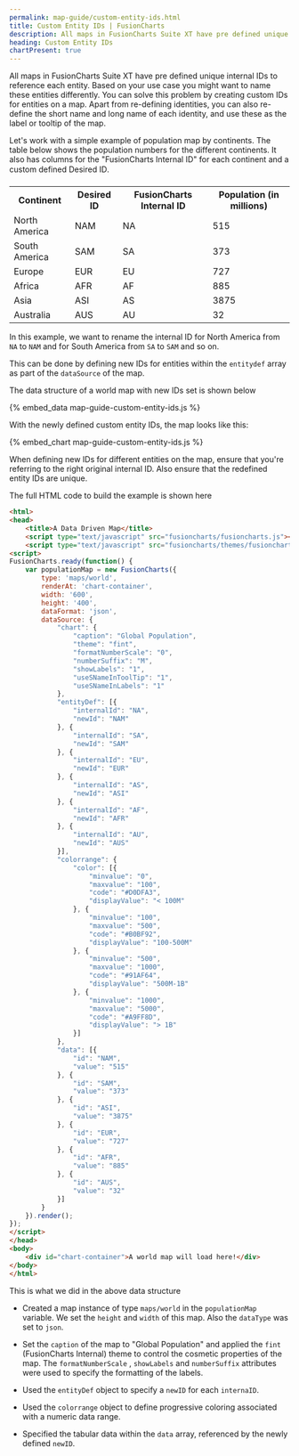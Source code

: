 ```yaml
---
permalink: map-guide/custom-entity-ids.html
title: Custom Entity IDs | FusionCharts
description: All maps in FusionCharts Suite XT have pre defined unique internal IDs to reference each entity
heading: Custom Entity IDs
chartPresent: true
---
```


All maps in FusionCharts Suite XT have pre defined unique internal IDs to reference each entity. Based on your use case you might want to name these entities differently. You can solve this problem by creating custom IDs for entities on a map. Apart from re-defining identities, you can also re-define the short name and long name of each identity, and use these as the label or tooltip of the map.

Let's work with a simple example of population map by continents. The table below shows the population numbers for the different continents. It also has columns for the "FusionCharts Internal ID" for each continent and a custom defined Desired ID.

<table>
  <tr>
    <th>Continent </th>
    <th>Desired ID</th>
    <th>FusionCharts Internal ID</th>
    <th>Population (in millions)</th>
  </tr>
  <tr>
    <td>North America </td>
    <td>NAM</td>
    <td>NA</td>
    <td>515</td>
  </tr>
  <tr>
    <td>South America</td>
    <td>SAM</td>
    <td>SA</td>
    <td>373</td>
  </tr>
  <tr>
    <td>Europe</td>
    <td>EUR</td>
    <td>EU</td>
    <td>727</td>
  </tr>
  <tr>
    <td>Africa</td>
    <td>AFR</td>
    <td>AF</td>
    <td>885</td>
  </tr>
  <tr>
    <td>Asia</td>
    <td>ASI</td>
    <td>AS</td>
    <td>3875</td>
  </tr>
  <tr>
    <td>Australia</td>
    <td>AUS</td>
    <td>AU</td>
    <td>32</td>
  </tr>
</table>


In this example, we want to rename the internal ID for North America from `NA` to `NAM` and for South America from `SA` to `SAM` and so on.

This can be done by defining new IDs for entities within the `entitydef` array as part of the `dataSource` of the map.

The data structure of a world map with new IDs set is shown below

{% embed_data map-guide-custom-entity-ids.js %}

With the newly defined custom entity IDs, the map looks like this:

{% embed_chart map-guide-custom-entity-ids.js %}

<p class="text-info">When defining new IDs for different entities on the map, ensure that you're referring to the right original internal ID. Also ensure that the redefined entity IDs are unique.</p>

The full HTML code to build the example is shown here

```html
<html>
<head>
    <title>A Data Driven Map</title>
    <script type="text/javascript" src="fusioncharts/fusioncharts.js"></script>
    <script type="text/javascript" src="fusioncharts/themes/fusioncharts.theme.fint.js"></script>
<script>
FusionCharts.ready(function() {
    var populationMap = new FusionCharts({
        type: 'maps/world',
        renderAt: 'chart-container',
        width: '600',
        height: '400',
        dataFormat: 'json',
        dataSource: {
            "chart": {
                "caption": "Global Population",
                "theme": "fint",
                "formatNumberScale": "0",
                "numberSuffix": "M",
                "showLabels": "1",
                "useSNameInToolTip": "1",
                "useSNameInLabels": "1"
            },
            "entityDef": [{
                "internalId": "NA",
                "newId": "NAM"
            }, {
                "internalId": "SA",
                "newId": "SAM"
            }, {
                "internalId": "EU",
                "newId": "EUR"
            }, {
                "internalId": "AS",
                "newId": "ASI"
            }, {
                "internalId": "AF",
                "newId": "AFR"
            }, {
                "internalId": "AU",
                "newId": "AUS"
            }],
            "colorrange": {
                "color": [{
                    "minvalue": "0",
                    "maxvalue": "100",
                    "code": "#D0DFA3",
                    "displayValue": "< 100M"
                }, {
                    "minvalue": "100",
                    "maxvalue": "500",
                    "code": "#B0BF92",
                    "displayValue": "100-500M"
                }, {
                    "minvalue": "500",
                    "maxvalue": "1000",
                    "code": "#91AF64",
                    "displayValue": "500M-1B"
                }, {
                    "minvalue": "1000",
                    "maxvalue": "5000",
                    "code": "#A9FF8D",
                    "displayValue": "> 1B"
                }]
            },
            "data": [{
                "id": "NAM",
                "value": "515"
            }, {
                "id": "SAM",
                "value": "373"
            }, {
                "id": "ASI",
                "value": "3875"
            }, {
                "id": "EUR",
                "value": "727"
            }, {
                "id": "AFR",
                "value": "885"
            }, {
                "id": "AUS",
                "value": "32"
            }]
        }
    }).render();
});
</script>
</head>
<body>
    <div id="chart-container">A world map will load here!</div>
</body>
</html>
```

This is what we did in the above data structure

* Created a map instance of type `maps/world` in the `populationMap` variable. We set the `height` and `width` of this map. Also the `dataType` was set to `json`.

* Set the `caption` of the map to "Global Population" and applied the `fint` (FusionCharts Internal) theme to control the cosmetic properties of the map. The `formatNumberScale` , `showLabels` and `numberSuffix` attributes were used to specify the formatting of the labels.

* Used the `entityDef` object to specify a `newID` for each `internaID`.

* Used the `colorrange` object to define progressive coloring associated with a numeric data range.

* Specified the tabular data within the `data` array, referenced by the newly defined  `newID`.
